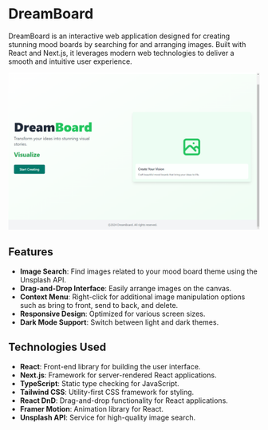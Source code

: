 # DreamBoard

DreamBoard is an interactive web application designed for creating stunning mood boards by searching for and arranging images. Built with React and Next.js, it leverages modern web technologies to deliver a smooth and intuitive user experience.

![DreamBoard Screenshot](/public/dreamboard.png)

## Features

- **Image Search**: Find images related to your mood board theme using the Unsplash API.
- **Drag-and-Drop Interface**: Easily arrange images on the canvas.
- **Context Menu**: Right-click for additional image manipulation options such as bring to front, send to back, and delete.
- **Responsive Design**: Optimized for various screen sizes.
- **Dark Mode Support**: Switch between light and dark themes.

## Technologies Used

- **React**: Front-end library for building the user interface.
- **Next.js**: Framework for server-rendered React applications.
- **TypeScript**: Static type checking for JavaScript.
- **Tailwind CSS**: Utility-first CSS framework for styling.
- **React DnD**: Drag-and-drop functionality for React applications.
- **Framer Motion**: Animation library for React.
- **Unsplash API**: Service for high-quality image search.
